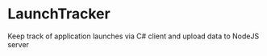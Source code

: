 LaunchTracker
==========

Keep track of application launches via C# client and upload data to NodeJS server
